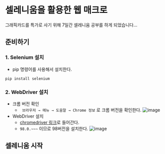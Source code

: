 # 셀레니움을 활용한 웹 매크로

그래픽카드를 특가로 사기 위해 7일간 셀레니움 공부를 하게 되었습니다...

## 준비하기

### 1. Selenium 설치
+ pip 명령어를 사용해서 설치한다.
```
pip install selenium
```
### 2. WebDriver 설치
+ 크롬 버전 확인
  + ``` 브라우저 → 메뉴 → 도움말 → Chrome 정보``` 로 크롬 버전을 확인한다.
 ![image](https://user-images.githubusercontent.com/88234731/155141104-55c61c19-4596-41d1-9955-ddc1d570c1f5.png)
+ WebDriver 설치
  + [chromedriver 링크](https://chromedriver.chromium.org/downloads)로 들어간다.
  + ```98.0.~~~``` 이므로 98버전을 설치한다.
  ![image](https://user-images.githubusercontent.com/88234731/155143294-68d71f09-030e-4f2b-bd3a-e98914e87acc.png)

## 셀레니움 시작
